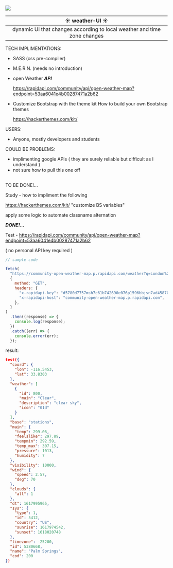 # <center >

<img src="https://media2.giphy.com/media/k8aCl2VvSeBlRvL7Yf/giphy.gif?cid=5e214886936f38bc795d75080a46c7c1c0ce7bdc0f88320b&rid=giphy.gif&ct=g">

| <center>☀️ weather-UI ☀️
|-
| <center>dynamic UI that changes according to local weather and time zone changes

TECH IMPLIMENTATIONS:

- SASS (css pre-compiler)
- M.E.R.N. (needs no introduction)
- open Weather **_API_**

  <https://rapidapi.com/community/api/open-weather-map?endpoint=53aa6041e4b00287471a2b62>

- Customize Bootstrap with the theme kit
  How to build your own Bootstrap themes

  <https://hackerthemes.com/kit/>

USERS:

- Anyone, mostly developers and students

COULD BE PROBLEMS:

- implimenting google APIs ( they are surely reliable but difficult as I understand )
- not sure how to pull this one off

##

TO BE DONE!...

Study - how to impliment the following

<https://hackerthemes.com/kit/> "customize BS variables"

apply some logic to automate classname alternation

**_DONE!..._**

Test -
<https://rapidapi.com/community/api/open-weather-map?endpoint=53aa6041e4b00287471a2b62>

( no personal API key required )

```js
// sample code

fetch(
  "https://community-open-weather-map.p.rapidapi.com/weather?q=London%2Cuk&lat=0&lon=0&callback=test&id=2172797&lang=null&units=%22metric%22%20or%20%22imperial%22&mode=xml%2C%20html",
  {
    method: "GET",
    headers: {
      "x-rapidapi-key": "d5780d7757msh7c61b742690e076p1596bbjsn7ad45870345d",
      "x-rapidapi-host": "community-open-weather-map.p.rapidapi.com",
    },
  }
)
  .then((response) => {
    console.log(response);
  })
  .catch((err) => {
    console.error(err);
  });
```

result:

```json
test({
  "coord": {
    "lon": -116.5453,
    "lat": 33.8303
  },
  "weather": [
    {
      "id": 800,
      "main": "Clear",
      "description": "clear sky",
      "icon": "01d"
    }
  ],
  "base": "stations",
  "main": {
    "temp": 299.06,
    "feelslike": 297.89,
    "tempmin": 292.59,
    "temp_max": 307.15,
    "pressure": 1013,
    "humidity": 7
  },
  "visibility": 10000,
  "wind": {
    "speed": 2.57,
    "deg": 70
  },
  "clouds": {
    "all": 1
  },
  "dt": 1617995965,
  "sys": {
    "type": 1,
    "id": 5412,
    "country": "US",
    "sunrise": 1617974542,
    "sunset": 1618020748
  },
  "timezone": -25200,
  "id": 5380668,
  "name": "Palm Springs",
  "cod": 200
})
```

